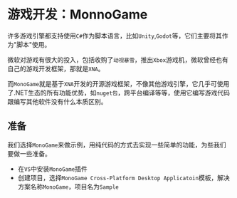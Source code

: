 # 游戏开发：MonnoGame

许多游戏引擎都支持使用`C#`作为脚本语言，比如`Unity`,`Godot`等，它们主要将其作为"脚本"使用。

微软对游戏有很大的投入，包括收购了`动视暴雪`，推出`Xbox`游戏机，微软曾经也有自己的游戏开发框架，那就是`XNA`。

而`MonoGame`就是基于`XNA`开发的开源游戏框架，不像其他游戏引擎，它几乎可使用了.NET生态的所有功能优势，如`nuget包`，跨平台编译等等，使用它编写游戏代码跟编写其他软件没有什么本质区别。

## 准备

我们选择`MonoGame`来做示例，用纯代码的方式去实现一些简单的功能，为些我们要做一些准备。

- 在`VS`中安装`MonoGame`插件
- 创建项目，选择`MonoGame Cross-Platform Desktop Applicatoin`模板，解决方案名称`MonoGame`，项目名为`Sample`

###
